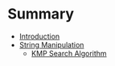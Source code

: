 # Summary

* [Introduction](README.md)
* [String Manipulation](chapter1.md)
  * [KMP Search Algorithm](chapter1/kmp-search-algorithm.md)

